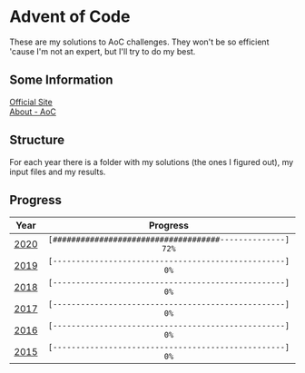 # Advent of Code

These are my solutions to AoC challenges. They won't be so efficient 'cause I'm not an expert, but I'll try to do my best.

## Some Information

[Official Site](https://adventofcode.com/) \
[About - AoC](https://adventofcode.com/about)

## Structure

For each year there is a folder with my solutions (the ones I figured out), my input files and my results.

## Progress

Year                                  | Progress
:-----------------------------------: | :---------------------------------------------------------:
[2020](https://adventofcode.com/2020) | `[####################################--------------] 72%`
[2019](https://adventofcode.com/2019) | `[--------------------------------------------------] 0%`
[2018](https://adventofcode.com/2018) | `[--------------------------------------------------] 0%`
[2017](https://adventofcode.com/2017) | `[--------------------------------------------------] 0%`
[2016](https://adventofcode.com/2016) | `[--------------------------------------------------] 0%`
[2015](https://adventofcode.com/2015) | `[--------------------------------------------------] 0%`